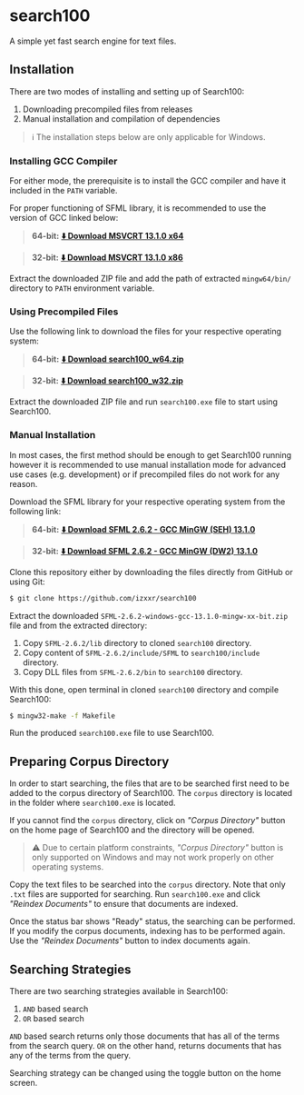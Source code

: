 # search100
A simple yet fast search engine for text files.

## Installation
There are two modes of installing and setting up of Search100:

1. Downloading precompiled files from releases
2. Manual installation and compilation of dependencies

> ℹ️ The installation steps below are only applicable for Windows.

### Installing GCC Compiler
For either mode, the prerequisite is to install the GCC compiler and have it included
in the `PATH` variable.

For proper functioning of SFML library, it is recommended to use the version of GCC linked below:

> **64-bit:** [**⬇️ Download MSVCRT 13.1.0 x64**](https://github.com/brechtsanders/winlibs_mingw/releases/download/13.1.0-16.0.5-11.0.0-msvcrt-r5/winlibs-x86_64-posix-seh-gcc-13.1.0-mingw-w64msvcrt-11.0.0-r5.7z)

> **32-bit:** [**⬇️ Download MSVCRT 13.1.0 x86**](https://github.com/brechtsanders/winlibs_mingw/releases/download/13.1.0-16.0.5-11.0.0-msvcrt-r5/winlibs-i686-posix-dwarf-gcc-13.1.0-mingw-w64msvcrt-11.0.0-r5.7z)

Extract the downloaded ZIP file and add the path of extracted `mingw64/bin/` directory to `PATH`
environment variable.

<!-- TODO: Add GIF/video for adding to path --->

### Using Precompiled Files

Use the following link to download the files for your respective operating system:

> **64-bit:** [**⬇️ Download search100_w64.zip**](https://github.com/izxxr/search100/releases/download/1.0.0/search100_w64.zip)

> **32-bit:** [**⬇️ Download search100_w32.zip**](https://github.com/izxxr/search100/releases/download/1.0.0/search100_w32.zip)

Extract the downloaded ZIP file and run `search100.exe` file to start using Search100.

### Manual Installation
In most cases, the first method should be enough to get Search100 running however it is
recommended to use manual installation mode for advanced use cases (e.g. development) or
if precompiled files do not work for any reason.

Download the SFML library for your respective operating system from the following link:

> **64-bit:** [**⬇️ Download SFML 2.6.2 - GCC MinGW (SEH) 13.1.0**](https://www.sfml-dev.org/files/SFML-2.6.2-windows-gcc-13.1.0-mingw-64-bit.zip)

> **32-bit:** [**⬇️ Download SFML 2.6.2 - GCC MinGW (DW2) 13.1.0**](https://www.sfml-dev.org/files/SFML-2.6.2-windows-gcc-13.1.0-mingw-32-bit.zip)

Clone this repository either by downloading the files directly from GitHub or using Git:

```bash
$ git clone https://github.com/izxxr/search100
```

Extract the downloaded `SFML-2.6.2-windows-gcc-13.1.0-mingw-xx-bit.zip` file and from the
extracted directory:

1. Copy `SFML-2.6.2/lib` directory to cloned `search100` directory.
2. Copy content of `SFML-2.6.2/include/SFML` to `search100/include` directory.
3. Copy DLL files from `SFML-2.6.2/bin` to `search100` directory.

With this done, open terminal in cloned `search100` directory and compile Search100:

```bash
$ mingw32-make -f Makefile
```

Run the produced `search100.exe` file to use Search100.

## Preparing Corpus Directory
In order to start searching, the files that are to be searched first need to be added to the
corpus directory of Search100. The `corpus` directory is located in the folder where `search100.exe`
is located.

If you cannot find the `corpus` directory, click on *"Corpus Directory"* button on the home page
of Search100 and the directory will be opened.

> :warning: Due to certain platform constraints, *"Corpus Directory"* button is only supported on Windows and may not work properly on other operating systems.

Copy the text files to be searched into the `corpus` directory. Note that only `.txt` files are
supported for searching. Run `search100.exe` and click *"Reindex Documents"* to ensure that
documents are indexed.

Once the status bar shows "Ready" status, the searching can be performed. If you modify the
corpus documents, indexing has to be performed again. Use the *"Reindex Documents"* button to
index documents again.

## Searching Strategies
There are two searching strategies available in Search100:

1. `AND` based search
2. `OR` based search

`AND` based search returns only those documents that has all of the terms from the search query. `OR`
on the other hand, returns documents that has any of the terms from the query.

Searching strategy can be changed using the toggle button on the home screen.
